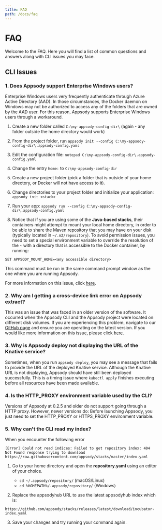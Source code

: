 ```yaml
---
title: FAQ
path: /docs/faq
---
```


# FAQ

Welcome to the FAQ. Here you will find a list of common questions and answers along with CLI issues you may face.

## CLI Issues

### 1. Does Appsody support Enterprise Windows users?
Enterprise Windows users very frequently authenticate through Azure Active Directory (AAD). In those circumstances, the Docker daemon on Windows may not be authorized to access any of the folders that are owned by the AAD user. For this reason, Appsody supports Enterprise Windows users through a workaround.

1. Create a new folder called ```C:\my-appsody-config-dir\``` (again - any folder outside the home directory would work)
1. From the project folder, run ```appsody init --config C:\my-appsody-config-dir\.appsody-config.yaml```

1. Edit the configuration file: ```notepad C:\my-appsody-config-dir\.appsody-config.yaml```

1. Change the entry ```home:``` to ```C:\my-appsody-config-dir```

1. Create a new project folder (pick a folder that is outside of your home directory, or Docker will not have access to it).

1. Change directories to your project folder and initialize your application: ```appsody init <stack>```

1. Run your app: ```appsody run --config C:\my-appsody-config-dir\.appsody-config.yaml```

1. Notice that if you are using some of the **Java-based stacks**, their containers might attempt to mount your local home directory, in order to be able to share the Maven repository that you may have on your disk (typically located in `~/.m2/repository`). To avoid permission issues, you need to set a special environment variable to override the resolution of the `~` with a directory that is accessible to the Docker container, by running: 
```
SET APPSODY_MOUNT_HOME=<any accessible directory>
```
This command must be run in the same command prompt window as the one where you are running Appsody.

For more information on this issue, click [here](https://github.com/appsody/appsody/issues/24).

### 2. Why am I getting a cross-device link error on Appsody extract?

This was an issue that was faced in an older version of the software. It occurred when the Appsody CLI and the Appsody project were located on different disk volumes. If you are experiencing this problem, navigate to our [GitHub page](https://github.com/appsody) and ensure you are operating on the latest version. If you would like more information on this issue, please click [here](https://github.com/appsody/appsody/issues/82).
                                                                                                                
### 3. Why is Appsody deploy not displaying the URL of the Knative service?

Sometimes, when you run ```appsody deploy```, you may see a message that fails to provide the URL of the deployed Knative service. Although the Knative URL is not displaying, Appsody should have still been deployed successfully. This is a timing issue where ```kubectl apply``` finishes executing before all resources have been made available.

### 4. Is the HTTP_PROXY environment variable used by the CLI?

Versions of Appsody at 0.2.5 and older do not support going through a HTTP proxy. However, newer versions do: Before launching Appsody, you just need to set the HTTP\_PROXY or HTTPS\_PROXY environment variable.

### 5. Why can't the CLI read my index?

When you encounter the following error
```
[Error] Could not read indices: Failed to get repository index: 404 Not Found response trying to download https://raw.githubusercontent.com/appsody/stacks/master/index.yaml
```

1. Go to your home directory and open the **repository.yaml** using an editor of your choice.

    - `cd ~/.appsody/repository/` (macOS/Linux)
    - `cd %HOMEPATH%/.appsody/repository/` (Windows)

2. Replace the appsodyhub URL to use the latest appsodyhub index which is:

`https://github.com/appsody/stacks/releases/latest/download/incubator-index.yaml`

3. Save your changes and try running your command again.